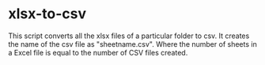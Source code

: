 # xlsx-to-csv
This script converts all the xlsx files of a particular folder to csv. It creates the name of the csv file as "sheetname.csv".  Where the number of sheets in a  Excel file is equal to the number of CSV files created.
